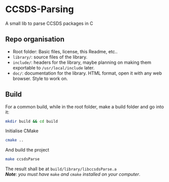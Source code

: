 # CCSDS-Parsing
A small lib to parse CCSDS packages in C
## Repo organisation
- Root folder: Basic files, license, this Readme, etc..
- `library/`: source files of the library.
- `include/`: headers for the library, maybe planning on making them exportable to `/usr/local/include` later.
- `doc/`: documentation for the library. HTML format, open it with any web browser. Style to work on.

## Build
For a common build, while in the root folder, make a build folder and go into it:
```bash
mkdir build && cd build
```
Initialise CMake
```bash
cmake .. 
```
And build the project
```bash
make ccsdsParse
```
The result shall be at `build/library/libccsdsParse.a`<br>
***Note***: *you must have* `make` *and* `cmake` *installed on your computer*.
